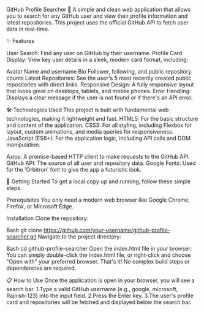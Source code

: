 GitHub Profile Searcher 🚀
A simple and clean web application that allows you to search for any GitHub user and view their profile information and latest repositories.
This project uses the official GitHub API to fetch user data in real-time.

✨ Features

User Search: Find any user on GitHub by their username.
Profile Card Display: View key user details in a sleek, modern card format, including:

Avatar
Name and username
Bio
Follower, following, and public repository counts
Latest Repositories: See the user's 5 most recently created public repositories with direct links.
Responsive Design: A fully responsive layout that looks great on desktops, tablets, and mobile phones.
Error Handling: Displays a clear message if the user is not found or if there's an API error.

🛠️ Technologies Used
This project is built with fundamental web technologies, making it lightweight and fast.
HTML5: For the basic structure and content of the application.
CSS3: For all styling, including Flexbox for layout, custom animations, and media queries for responsiveness.
JavaScript (ES6+): For the application logic, including API calls and DOM manipulation.

Axios: A promise-based HTTP client to make requests to the GitHub API.
GitHub API: The source of all user and repository data.
Google Fonts: Used for the 'Orbitron' font to give the app a futuristic look.

🚀 Getting Started
To get a local copy up and running, follow these simple steps.

Prerequisites
You only need a modern web browser like Google Chrome, Firefox, or Microsoft Edge.

Installation
Clone the repository:

Bash
git clone https://github.com/your-username/github-profile-searcher.git
Navigate to the project directory:

Bash
cd github-profile-searcher
Open the index.html file in your browser:
You can simply double-click the index.html file, or right-click and choose "Open with" your preferred browser.
That's it! No complex build steps or dependencies are required.

📋 How to Use
Once the application is open in your browser, you will see a search bar.
1.Type a valid GitHub username (e.g., google, microsoft, Rajnish-123) into the input field.
2.Press the Enter key.
3.The user's profile card and repositories will be fetched and displayed below the search bar.

